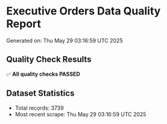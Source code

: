 # Executive Orders Data Quality Report
Generated on: Thu May 29 03:16:59 UTC 2025

## Quality Check Results
✅ **All quality checks PASSED**

## Dataset Statistics
- Total records: 3739
- Most recent scrape: Thu May 29 03:16:59 UTC 2025
